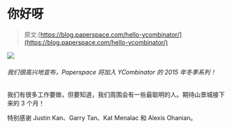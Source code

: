 # 你好呀

> 原文:[https://blog.paperspace.com/hello-ycombinator/](https://blog.paperspace.com/hello-ycombinator/)

![](../Images/4cd99f8ec5a53b7df065bd9ea24b53fd.png)

###### 我们很高兴地宣布，Paperspace 将加入 YCombinator 的 2015 年冬季系列！

我们有很多工作要做，但要知道，我们周围会有一些最聪明的人。期待山景城接下来的 3 个月！

特别感谢 Justin Kan、Garry Tan、Kat Menalac 和 Alexis Ohanian。